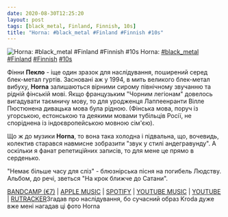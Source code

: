 ```yaml
---
date: 2020-08-30T12:25:20
layout: post
tags: [black_metal, Finland, Finnish, 10s]
title: "Horna: #black_metal #Finland #Finnish #10s"
---
```

![Horna: #black_metal #Finland #Finnish #10s](https://res.cloudinary.com/vast-space-unexplored/image/upload/photos/photo_1044_30-08-2020_12-06-16.jpg)
Horna: [#black_metal](/tags/#black_metal) [#Finland](/tags/#Finland) [#Finnish](/tags/#Finnish) [#10s](/tags/#10s)

Фінни **Пекло** - іще один зразок для наслідування, поширений серед блек-метал гуртів. Засновані аж у 1994, в мить великого блек-метал вибуху, **Horna** залишаються вірними сирому північному звучанню та рідній фінській мові. Якщо французьким &quot;Чорним легіонам&quot; довелось вигадувати таємничу мову, то для уродженця Лаппеенранти Вілле Пюстюнена дивацька мова була рідною. (Фінська мова, поруч із угорською, естонською та деякими мовами тубільців Росії, не споріднена із індоєвропейською мовною сім&#39;єю).

Що ж до музики **Horna**, то вона така холодна і підвальна, що, вочевидь, колектив старався навмисне зобразити &quot;звук у стилі андегравунду&quot;. А оскільки я фанат репетиційних записів, то для мене це прямо в серденько.

&quot;Немає більше часу для сліз&quot; - блюзнірська пісня на погибель Людству. Альбом, до речі, зветься &quot;На крок ближче до Сатани&quot;.

[BANDCAMP (€7)](https://wtcproductions.bandcamp.com/album/askel-l-hemp-n-saatanaa) \| [APPLE MUSIC](https://music.apple.com/lk/album/askel-l%C3%A4hemp%C3%A4n%C3%A4-saatanaa/918925427) \| [SPOTIFY](https://open.spotify.com/album/43XgzMiSVy6tNOYyuusXUm) \| [YOUTUBE MUSIC](https://music.youtube.com/playlist?list=OLAK5uy_l3Wu4KXSlUSC1cWu5FdsgBRSWgvbpa3u4) \| [YOUTUBE](https://www.youtube.com/playlist?list=OLAK5uy_kVU-r9n80bWX4QYi3cDpy9kHS8At7S97Q) \| [RUTRACKER](https://rutracker.org/forum/viewtopic.php?t=3875977)Згадав про наслідування, бо сучасний образ Kroda дуже вже мені нагадав ці фото Horna
